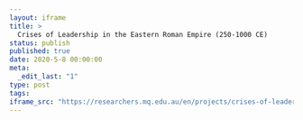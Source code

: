 ```yaml
---
layout: iframe
title: >
  Crises of Leadership in the Eastern Roman Empire (250-1000 CE)
status: publish
published: true
date: 2020-5-8 00:00:00
meta:
  _edit_last: "1"
type: post
tags:
iframe_src: "https://researchers.mq.edu.au/en/projects/crises-of-leadership-in-the-eastern-roman-empire-250-1000-ce"
---
```

        